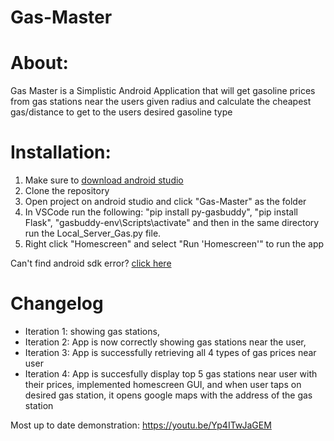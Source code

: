 # Gas-Master

# About:
Gas Master is a Simplistic Android Application that will get gasoline prices from gas stations near the users given radius and calculate the cheapest gas/distance to get to the users desired gasoline type

# Installation:
1. Make sure to [download android studio](https://developer.android.com/studio)
2. Clone the repository
3. Open project on android studio and click "Gas-Master" as the folder
4. In VSCode run the following:
      "pip install py-gasbuddy", "pip install Flask", "gasbuddy-env\Scripts\activate"
      and then in the same directory run the Local_Server_Gas.py file. 
5. Right click "Homescreen" and select "Run 'Homescreen'" to run the app

Can't find android sdk error? [click here](https://www.geeksforgeeks.org/how-to-fix-sdk-location-not-found-in-android-studio/)

# Changelog
- Iteration 1: showing gas stations,
- Iteration 2: App is now correctly showing gas stations near the user,
- Iteration 3: App is successfully retrieving all 4 types of gas prices near user
- Iteration 4: App is succesfully display top 5 gas stations near user with their prices, implemented homescreen GUI, and when user taps on desired gas station, it opens google maps with the address of the gas station

Most up to date demonstration: https://youtu.be/Yp4ITwJaGEM
